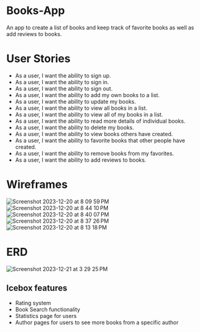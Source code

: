 # Books-App
An app to create a list of books and keep track of favorite books as well as add reviews to books.

# User Stories

  - As a user, I want the ability to sign up.
  - As a user, I want the ability to sign in.  
  - As a user, I want the ability to sign out. 
  - As a user, I want the ability to add my own books to a list. 
  - As a user, I want the ability to update my books. 
  - As a user, I want the ability to view all books in a list. 
  - As a user, I want the ability to view all of my books in a list. 
  - As a user, I want the ability to read more details of individual books. 
  - As a user, I want the ability to delete my books. 
  - As a user, I want the ability to view books others have created. 
  - As a user, I want the ability to favorite books that other people have created. 
  - As a user, I want the ability to remove books from my favorites.
  - As a user, I want the ability to add reviews to books.

# Wireframes

![Screenshot 2023-12-20 at 8 09 59 PM](https://github.com/spenserg92/Books-App/assets/149332042/9853200c-5692-4ebd-9845-e7bdcd87cda6)
![Screenshot 2023-12-20 at 8 44 10 PM](https://github.com/spenserg92/Books-App/assets/149332042/c6b7c432-9fdc-4c8f-9379-436cd726a282)
![Screenshot 2023-12-20 at 8 40 07 PM](https://github.com/spenserg92/Books-App/assets/149332042/ed41ca0a-ed13-439d-9464-145e564e07f8)
![Screenshot 2023-12-20 at 8 37 26 PM](https://github.com/spenserg92/Books-App/assets/149332042/371cae13-359b-44a2-8728-9898254584e6)
![Screenshot 2023-12-20 at 8 13 18 PM](https://github.com/spenserg92/Books-App/assets/149332042/48969e99-51ee-4170-a8b5-0980b6ed7b1d)

# ERD

![Screenshot 2023-12-21 at 3 29 25 PM](https://github.com/spenserg92/Books-App/assets/149332042/05bde392-b9e9-462b-aff0-34da498d5e4d)

## Icebox features

  - Rating system
  - Book Search functionality
  - Statistics page for users
  - Author pages for users to see more books from a specific author



